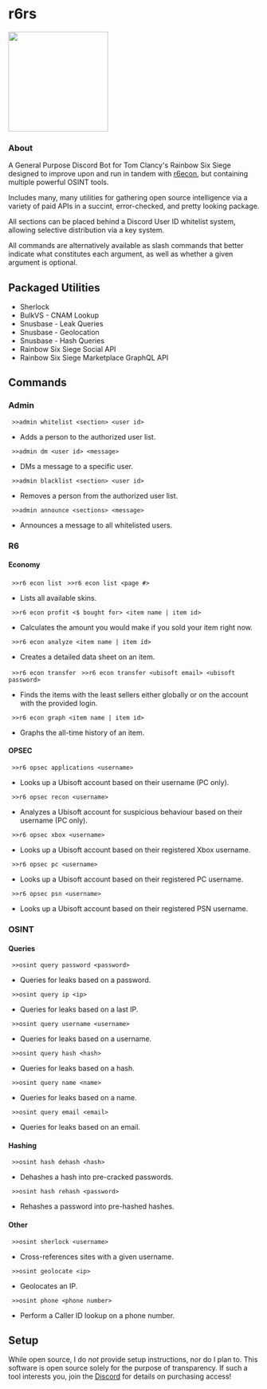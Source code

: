 # r6rs
<img src="https://github.com/hiibolt/hiibolt/assets/91273156/9528b9af-4166-4b51-b3f8-084d75dccc3b" width="200"/>

### About
A General Purpose Discord Bot for Tom Clancy's Rainbow Six Siege designed to improve upon and run in tandem with [r6econ](https://github.com/hiibolt/r6econ), but containing multiple powerful OSINT tools. 

Includes many, many utilities for gathering open source intelligence via a variety of paid APIs in a succint, error-checked, and pretty looking package.

All sections can be placed behind a Discord User ID whitelist system, allowing selective distribution via a key system.

All commands are alternatively available as slash commands that better indicate what constitutes each argument, as well as whether a given argument is optional.

## Packaged Utilities 
- Sherlock
- BulkVS - CNAM Lookup
- Snusbase - Leak Queries
- Snusbase - Geolocation
- Snusbase - Hash Queries
- Rainbow Six Siege Social API
- Rainbow Six Siege Marketplace GraphQL API


## Commands

### Admin

` >>admin whitelist <section> <user id>`
- Adds a person to the authorized user list.

` >>admin dm <user id> <message>`
- DMs a message to a specific user.

` >>admin blacklist <section> <user id>`
- Removes a person from the authorized user list.

` >>admin announce <sections> <message>`
- Announces a message to all whitelisted users.

### R6

#### Economy

` >>r6 econ list`
` >>r6 econ list <page #>`
- Lists all available skins.

` >>r6 econ profit <$ bought for> <item name | item id>`
- Calculates the amount you would make if you sold your item right now.

` >>r6 econ analyze <item name | item id>`
- Creates a detailed data sheet on an item.

` >>r6 econ transfer`
` >>r6 econ transfer <ubisoft email> <ubisoft password>`
- Finds the items with the least sellers either globally or on the account with the provided login.

` >>r6 econ graph <item name | item id>`
- Graphs the all-time history of an item.

#### OPSEC

` >>r6 opsec applications <username>`
- Looks up a Ubisoft account based on their username (PC only).

` >>r6 opsec recon <username>`
- Analyzes a Ubisoft account for suspicious behaviour based on their username (PC only).

` >>r6 opsec xbox <username>`
- Looks up a Ubisoft account based on their registered Xbox username.

` >>r6 opsec pc <username>`
- Looks up a Ubisoft account based on their registered PC username.

` >>r6 opsec psn <username>`
- Looks up a Ubisoft account based on their registered PSN username.

### OSINT

#### Queries

` >>osint query password <password>`
- Queries for leaks based on a password.

` >>osint query ip <ip>`
- Queries for leaks based on a last IP.

` >>osint query username <username>`
- Queries for leaks based on a username.

` >>osint query hash <hash>`
- Queries for leaks based on a hash.

` >>osint query name <name>`
- Queries for leaks based on a name.

` >>osint query email <email>`
- Queries for leaks based on an email.

#### Hashing

` >>osint hash dehash <hash>`
- Dehashes a hash into pre-cracked passwords.

` >>osint hash rehash <password>`
- Rehashes a password into pre-hashed hashes.

#### Other

` >>osint sherlock <username>`
- Cross-references sites with a given username.

` >>osint geolocate <ip>`
- Geolocates an IP.

` >>osint phone <phone number>`
- Perform a Caller ID lookup on a phone number.


## Setup
While open source, I do *not* provide setup instructions, nor do I plan to. This software is open source solely for the purpose of transparency. If such a tool interests you, join the [Discord](https://discord.gg/ENGqjywsbm) for details on purchasing access!